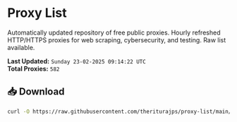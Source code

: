# Proxy List

Automatically updated repository of free public proxies. Hourly refreshed HTTP/HTTPS proxies for web scraping, cybersecurity, and testing. Raw list available.

**Last Updated:** `Sunday 23-02-2025 09:14:22 UTC`  
**Total Proxies:** `582`

## 📥 Download
```bash
curl -O https://raw.githubusercontent.com/theriturajps/proxy-list/main/proxies.txt
